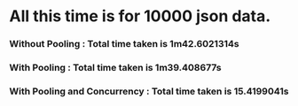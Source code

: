 # All this time is for 10000 json data.

### Without Pooling :  Total time taken is 1m42.6021314s

### With Pooling :    Total time taken is 1m39.408677s

### With Pooling and Concurrency :   Total time taken is 15.4199041s


